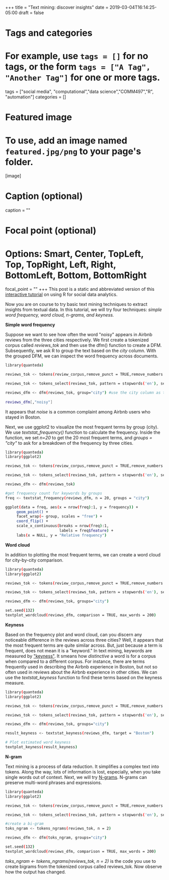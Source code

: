 +++
title = "Text mining: discover insights"
date = 2019-03-04T16:14:25-05:00
draft = false

# Tags and categories
# For example, use `tags = []` for no tags, or the form `tags = ["A Tag", "Another Tag"]` for one or more tags.
tags = ["social media", "computational","data science","COMM497","R", "automation"]
categories = []


# Featured image
# To use, add an image named `featured.jpg/png` to your page's folder. 
[image]
  # Caption (optional)
  caption = ""

  # Focal point (optional)
  # Options: Smart, Center, TopLeft, Top, TopRight, Left, Right, BottomLeft, Bottom, BottomRight
  focal_point = ""
+++
This post is a static and abbreviated version of this [interactive tutorial](https://curiositybits.shinyapps.io/R_social_data_analytics/#section-text-mining-discover-insights) on using R for social data analytics.

Now you are on course to try basic text mining techniques to extract insights from textual data. In this tutorial, we will try four techniques: *simple word frequency, word cloud, n-grams, and keyness.* 

**Simple word frequency**

Suppose we want to see how often the word "noisy" appears in Airbnb reviews from the three cities respectively. We first create a tokenized corpus called *reviews_tok* and then use the dfm() function to create a DFM. Subsequently, we ask R to group the text based on the _city_ column. With the grouped DFM, we can inspect the word frequency across documents. 

```sh
library(quanteda)

reviews_tok <- tokens(review_corpus,remove_punct = TRUE,remove_numbers = TRUE, remove_symbols = TRUE, remove_twitter=TRUE, remove_url=TRUE)

reviews_tok <- tokens_select(reviews_tok, pattern = stopwords('en'), selection = 'remove')

reviews_dfm <- dfm(reviews_tok, group="city") #use the city column as the grouping variable
 
reviews_dfm[,"noisy"] 
```

It appears that _noise_ is a common complaint among Airbnb users who stayed in Boston. 

Next, we use ggplot2 to visualize the most frequent terms by group (city). We use *textstat_frequency()* function to calculate the frequency. Inside the function, we set *n=20* to get the 20 most frequent terms, and *groups = "city"* to ask for a breakdown of the frequency by three cities. 

```sh
library(quanteda)
library(ggplot2)

reviews_tok <- tokens(review_corpus,remove_punct = TRUE,remove_numbers = TRUE, remove_symbols = TRUE, remove_twitter=TRUE, remove_url=TRUE)

reviews_tok <- tokens_select(reviews_tok, pattern = stopwords('en'), selection = 'remove')

reviews_dfm <- dfm(reviews_tok) 

#get frequency count for keywords by groups
freq <- textstat_frequency(reviews_dfm, n = 20, groups = "city")

ggplot(data = freq, aes(x = nrow(freq):1, y = frequency)) +
     geom_point() +
     facet_wrap(~ group, scales = "free") +
     coord_flip() +
     scale_x_continuous(breaks = nrow(freq):1,
                        labels = freq$feature) +
     labs(x = NULL, y = "Relative frequency")
```

**Word cloud**

In addition to plotting the most frequent terms, we can create a word cloud for city-by-city comparison.   

```sh
library(quanteda)
library(ggplot2)

reviews_tok <- tokens(review_corpus,remove_punct = TRUE,remove_numbers = TRUE, remove_symbols = TRUE, remove_twitter=TRUE, remove_url=TRUE)

reviews_tok <- tokens_select(reviews_tok, pattern = stopwords('en'), selection = 'remove')

reviews_dfm <- dfm(reviews_tok, groups="city") 

set.seed(132)
textplot_wordcloud(reviews_dfm, comparison = TRUE, max_words = 200)
```

**Keyness**

Based on the frequency plot and word cloud, can you discern any noticeable difference in the reviews across three cities? Well, it appears that the most frequent terms are quite similar across. But, just because a  term is frequent, does not mean it is a "keyword." In text mining, keywords are measured by ["keyness"](http://www.thegrammarlab.com/?p=193). It smeans how _distinctive_ a word is for a corpus when compared to a different corpus. For instance, there are terms frequently used in describing the Airbnb experience in Boston, but not so often used in reviews about the Airbnb experience in other cities. We can use the *textstat_keyness* function to find these terms based on the keyness measure. 

```sh
library(quanteda)
library(ggplot2)

reviews_tok <- tokens(review_corpus,remove_punct = TRUE,remove_numbers = TRUE, remove_symbols = TRUE, remove_twitter=TRUE, remove_url=TRUE)

reviews_tok <- tokens_select(reviews_tok, pattern = stopwords('en'), selection = 'remove')

reviews_dfm <- dfm(reviews_tok, groups="city") 

result_keyness <- textstat_keyness(reviews_dfm, target = "Boston") 

# Plot estimated word keyness
textplot_keyness(result_keyness) 
```
**N-gram**

Text mining is a process of data reduction. It simplifies a complex text into tokens. Along the way, lots of information is lost, especially, when you take single words out of context. Next, we will try [N-grams](https://en.wikipedia.org/wiki/N-gram). N-grams can preserve multi-word phrases and expressions. 

```sh
library(quanteda)
library(ggplot2)

reviews_tok <- tokens(review_corpus,remove_punct = TRUE,remove_numbers = TRUE, remove_symbols = TRUE, remove_twitter=TRUE, remove_url=TRUE)

reviews_tok <- tokens_select(reviews_tok, pattern = stopwords('en'), selection = 'remove')

#create a bi-gram
toks_ngram <- tokens_ngrams(reviews_tok, n = 2)

reviews_dfm <- dfm(toks_ngram, groups="city") 

set.seed(132)
textplot_wordcloud(reviews_dfm, comparison = TRUE, max_words = 200)
```

*toks_ngram <- tokens_ngrams(reviews_tok, n = 2)* is the code you use to create bigrams from the tokenized corpus called reviews_tok. Now observe how the output has changed.
